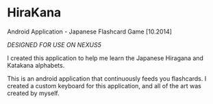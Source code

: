 # HiraKana
Android Application - Japanese Flashcard Game [10.2014]

*DESIGNED FOR USE ON NEXUS5*

I created this application to help me learn the Japanese Hiragana and Katakana alphabets.

This is an android application that continuously feeds you flashcards. I created a custom keyboard for this application, and all of the art was created by myself.
